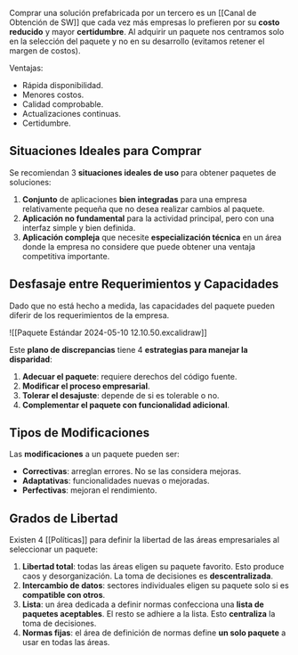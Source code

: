 Comprar una solución prefabricada por un tercero es un [[Canal de Obtención de SW]] que cada vez más empresas lo prefieren por su **costo reducido** y mayor **certidumbre**. Al adquirir un paquete nos centramos solo en la selección del paquete y no en su desarrollo (evitamos retener el margen de costos). 

Ventajas:
- Rápida disponibilidad.
- Menores costos.
- Calidad comprobable.
- Actualizaciones continuas.
- Certidumbre.

## Situaciones Ideales para Comprar

Se recomiendan 3 **situaciones ideales de uso** para obtener paquetes de soluciones:
1. **Conjunto** de aplicaciones **bien integradas** para una empresa relativamente pequeña que no desea realizar cambios al paquete.
2. **Aplicación no fundamental** para la actividad principal, pero con una interfaz simple y bien definida.
3. **Aplicación compleja** que necesite **especialización técnica** en un área donde la empresa no considere que puede obtener una ventaja competitiva importante.

## Desfasaje entre Requerimientos y Capacidades

Dado que no está hecho a medida, las capacidades del paquete pueden diferir de los requerimientos de la empresa.

![[Paquete Estándar 2024-05-10 12.10.50.excalidraw]]

Este **plano de discrepancias** tiene 4 **estrategias para manejar la disparidad**:
1. **Adecuar el paquete**: requiere derechos del código fuente.
2. **Modificar el proceso empresarial**.
3. **Tolerar el desajuste**: depende de si es tolerable o no.
4. **Complementar el paquete con funcionalidad adicional**.

## Tipos de Modificaciones

Las **modificaciones** a un paquete pueden ser:
- **Correctivas**: arreglan errores. No se las considera mejoras.
- **Adaptativas**: funcionalidades nuevas o mejoradas.
- **Perfectivas**: mejoran el rendimiento.

## Grados de Libertad

Existen 4 [[Políticas]] para definir la libertad de las áreas empresariales al seleccionar un paquete:
1. **Libertad total**: todas las áreas eligen su paquete favorito. Esto produce caos y desorganización. La toma de decisiones es **descentralizada**.
2. **Intercambio de datos**: sectores individuales eligen su paquete solo si es **compatible con otros**.
3. **Lista**: un área dedicada a definir normas confecciona una **lista de paquetes aceptables**. El resto se adhiere a la lista. Esto **centraliza** la toma de decisiones. 
4. **Normas fijas**: el área de definición de normas define **un solo paquete** a usar en todas las áreas.

